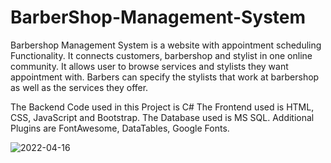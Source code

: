 # BarberShop-Management-System
Barbershop Management System is a website with appointment scheduling Functionality. 
It connects customers, barbershop and stylist in one online community. 
It allows user to browse services and stylists they want appointment with. 
Barbers can specify the stylists that work at barbershop as well as the services they offer.

The Backend Code used in this Project is C#
The Frontend used is HTML, CSS, JavaScript and Bootstrap.
The Database used is MS SQL.
Additional Plugins are FontAwesome, DataTables, Google Fonts.

![2022-04-16](https://user-images.githubusercontent.com/85182279/163681935-ec28a7c5-71c9-4b71-afb2-18c87bf810e7.png)
